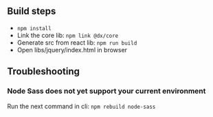 ## Build steps
- ```npm install```
- Link the core lib: ```npm link @dx/core```
- Generate src from react lib: ```npm run build```
- Open libs/jquery/index.html in browser

## Troubleshooting
### Node Sass does not yet support your current environment
Run the next command in cli: ```npm rebuild node-sass```
